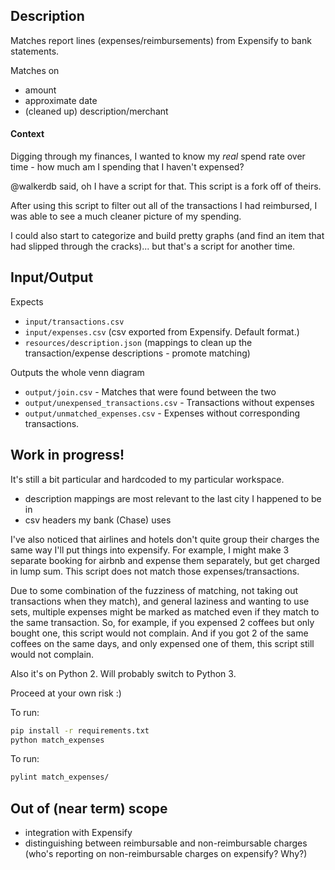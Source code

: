 ## Description

Matches report lines (expenses/reimbursements) from Expensify to bank statements.

Matches on
* amount
* approximate date
* (cleaned up) description/merchant

#### Context

Digging through my finances, I wanted to know my _real_ spend rate over time - how much am I spending that I haven't expensed?

@walkerdb said, oh I have a script for that. This script is a fork off of theirs.

After using this script to filter out all of the transactions I had reimbursed, I was able to see a much cleaner picture of my spending.

I could also start to categorize and build pretty graphs (and find an item that had slipped through the cracks)... 
but that's a script for another time.

## Input/Output

Expects
* `input/transactions.csv`
* `input/expenses.csv` (csv exported from Expensify. Default format.)
* `resources/description.json` (mappings to clean up the transaction/expense descriptions - promote matching)

Outputs the whole venn diagram
* `output/join.csv` - Matches that were found between the two
* `output/unexpensed_transactions.csv` - Transactions without expenses
* `output/unmatched_expenses.csv` - Expenses without corresponding transactions.

## Work in progress!

It's still a bit particular and hardcoded to my particular workspace.
* description mappings are most relevant to the last city I happened to be in
* csv headers my bank (Chase) uses

I've also noticed that airlines and hotels don't quite group their charges the same way I'll put things into expensify. 
For example, I might make 3 separate booking for airbnb and expense them separately, but get charged in lump sum. 
This script does not match those expenses/transactions.

Due to some combination of the fuzziness of matching, not taking out transactions when they match), 
and general laziness and wanting to use sets, multiple expenses might be marked as matched even if they match to the same transaction.
So, for example, if you expensed 2 coffees but only bought one, this script would not complain.
And if you got 2 of the same coffees on the same days, and only expensed one of them, this script still would not complain.

Also it's on Python 2. Will probably switch to Python 3.

Proceed at your own risk :)

To run:
```bash
pip install -r requirements.txt
python match_expenses
```

To run:
```bash
pylint match_expenses/
```


## Out of (near term) scope

* integration with Expensify
* distinguishing between reimbursable and non-reimbursable charges (who's reporting on non-reimbursable charges on expensify? Why?)
